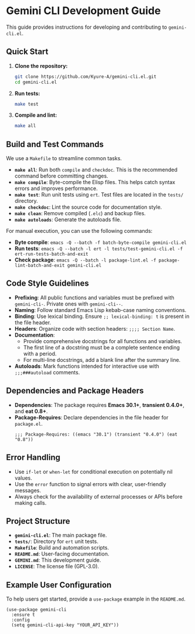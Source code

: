 # Gemini CLI Development Guide

This guide provides instructions for developing and contributing to `gemini-cli.el`.

## Quick Start

1.  **Clone the repository:**
    ```bash
    git clone https://github.com/Kyure-A/gemini-cli.el.git
    cd gemini-cli.el
    ```
2.  **Run tests:**
    ```bash
    make test
    ```
3.  **Compile and lint:**
    ```bash
    make all
    ```

## Build and Test Commands

We use a `Makefile` to streamline common tasks.

-   **`make all`**: Run both `compile` and `checkdoc`. This is the recommended command before committing changes.
-   **`make compile`**: Byte-compile the Elisp files. This helps catch syntax errors and improves performance.
-   **`make test`**: Run unit tests using `ert`. Test files are located in the `tests/` directory.
-   **`make checkdoc`**: Lint the source code for documentation style.
-   **`make clean`**: Remove compiled (`.elc`) and backup files.
-   **`make autoloads`**: Generate the autoloads file.

For manual execution, you can use the following commands:

-   **Byte compile**: `emacs -Q --batch -f batch-byte-compile gemini-cli.el`
-   **Run tests**: `emacs -Q --batch -l ert -l tests/test-gemini-cli.el -f ert-run-tests-batch-and-exit`
-   **Check package**: `emacs -Q --batch -l package-lint.el -f package-lint-batch-and-exit gemini-cli.el`

## Code Style Guidelines

-   **Prefixing**: All public functions and variables must be prefixed with `gemini-cli-`. Private ones with `gemini-cli--`.
-   **Naming**: Follow standard Emacs Lisp kebab-case naming conventions.
-   **Binding**: Use lexical binding. Ensure `;; lexical-binding: t` is present in the file header.
-   **Headers**: Organize code with section headers: `;;;; Section Name`.
-   **Documentation**:
    -   Provide comprehensive docstrings for all functions and variables.
    -   The first line of a docstring must be a complete sentence ending with a period.
    -   For multi-line docstrings, add a blank line after the summary line.
-   **Autoloads**: Mark functions intended for interactive use with `;;;###autoload` comments.

## Dependencies and Package Headers

-   **Dependencies**: The package requires **Emacs 30.1+**, **transient 0.4.0+**, and **eat 0.8+**.
-   **Package-Requires**: Declare dependencies in the file header for `package.el`.
    ```emacs-lisp
    ;;; Package-Requires: ((emacs "30.1") (transient "0.4.0") (eat "0.8"))
    ```

## Error Handling

-   Use `if-let` or `when-let` for conditional execution on potentially nil values.
-   Use the `error` function to signal errors with clear, user-friendly messages.
-   Always check for the availability of external processes or APIs before making calls.

## Project Structure

-   **`gemini-cli.el`**: The main package file.
-   **`tests/`**: Directory for `ert` unit tests.
-   **`Makefile`**: Build and automation scripts.
-   **`README.md`**: User-facing documentation.
-   **`GEMINI.md`**: This development guide.
-   **`LICENSE`**: The license file (GPL-3.0).

## Example User Configuration

To help users get started, provide a `use-package` example in the `README.md`.

```emacs-lisp
(use-package gemini-cli
  :ensure t
  :config
  (setq gemini-cli-api-key "YOUR_API_KEY"))
```
